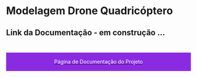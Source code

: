 # Modelagem Drone Quadricóptero

<h2> Link da Documentação - em construção ...<br><br>
</h2>


<a href="https://oseiasdfarias.github.io/Modelagem-Drone-Quadricoptero/" target="_blank">
    <div height="100" style="background-color: BlueViolet;line-height: 50px;text-align: center;">
        <p style="color: white">Página de Documentação do Projeto</p>
    </div>
</a>